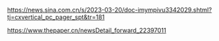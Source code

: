 https://news.sina.com.cn/s/2023-03-20/doc-imympivu3342029.shtml?tj=cxvertical_pc_pager_spt&tr=181

https://www.thepaper.cn/newsDetail_forward_22397011